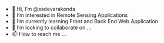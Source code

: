 - 👋 Hi, I’m @ssdevarakonda
- 👀 I’m interested in Remote Sensing Applications
- 🌱 I’m currently learning Front and Back End Web Application
- 💞️ I’m looking to collaborate on ...
- 📫 How to reach me ...

<!---
ssdevarakonda/ssdevarakonda is a ✨ special ✨ repository because its `README.md` (this file) appears on your GitHub profile.
You can click the Preview link to take a look at your changes.
--->
